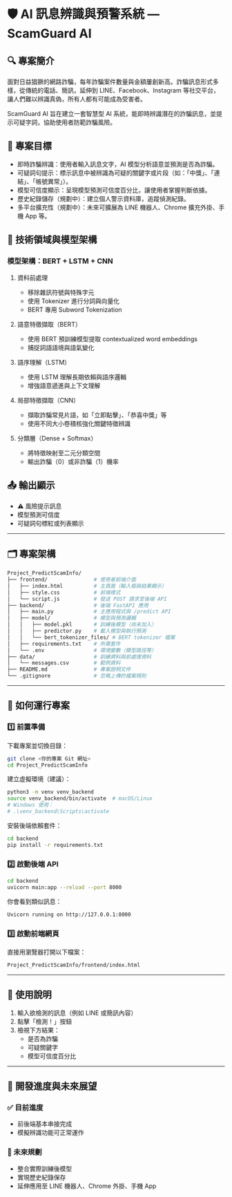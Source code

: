# 🛡️ AI 訊息辨識與預警系統 — ScamGuard AI

## 🔍 專案簡介
面對日益猖獗的網路詐騙，每年詐騙案件數量與金額屢創新高。詐騙訊息形式多樣，從傳統的電話、簡訊，延伸到 LINE、Facebook、Instagram 等社交平台，讓人們難以辨識真偽，所有人都有可能成為受害者。

ScamGuard AI 旨在建立一套智慧型 AI 系統，能即時辨識潛在的詐騙訊息，並提示可疑字詞，協助使用者防範詐騙風險。

## 🎯 專案目標
- 即時詐騙辨識：使用者輸入訊息文字，AI 模型分析語意並預測是否為詐騙。
- 可疑詞句提示：標示訊息中被辨識為可疑的關鍵字或片段（如：「中獎」、「連結」、「帳號異常」）。
- 模型可信度顯示：呈現模型預測可信度百分比，讓使用者掌握判斷依據。
- 歷史紀錄儲存（規劃中）：建立個人警示資料庫，追蹤偵測紀錄。
- 多平台擴充性（規劃中）：未來可擴展為 LINE 機器人、Chrome 擴充外掛、手機 App 等。

## 🧠 技術領域與模型架構

### 模型架構：BERT + LSTM + CNN

1. 資料前處理  
   - 移除雜訊符號與特殊字元  
   - 使用 Tokenizer 進行分詞與向量化  
   - BERT 專用 Subword Tokenization  

2. 語意特徵擷取（BERT）  
   - 使用 BERT 預訓練模型提取 contextualized word embeddings  
   - 捕捉詞語語境與語氣變化  

3. 語序理解（LSTM）  
   - 使用 LSTM 理解長期依賴與語序邏輯  
   - 增強語意遞進與上下文理解  

4. 局部特徵擷取（CNN）  
   - 擷取詐騙常見片語，如「立即點擊」、「恭喜中獎」等  
   - 使用不同大小卷積核強化關鍵特徵辨識  

5. 分類層（Dense + Softmax）  
   - 將特徵映射至二元分類空間  
   - 輸出詐騙（0）或非詐騙（1）機率  

## 📤 輸出顯示
- ⚠️ 風險提示訊息  
- 模型預測可信度  
- 可疑詞句標紅或列表顯示  

---

## 🗂️ 專案架構

```bash
Project_PredictScamInfo/
├── frontend/               # 使用者前端介面
│   ├── index.html          # 主頁面（輸入框與結果顯示）
│   ├── style.css           # 前端樣式
│   └── script.js           # 發送 POST 請求至後端 API
├── backend/                # 後端 FastAPI 應用
│   ├── main.py             # 主應用程式與 /predict API
│   ├── model/              # 模型與預測邏輯
│   │   ├── model.pkl       # 訓練後模型（尚未加入）
│   │   ├── predictor.py    # 載入模型與執行預測
│   │   └── bert_tokenizer_files/ # BERT tokenizer 檔案
│   ├── requirements.txt    # 所需套件
│   └── .env                # 環境變數（模型路徑等）
├── data/                   # 訓練資料與前處理資料
│   └── messages.csv        # 範例資料
├── README.md               # 專案說明文件
└── .gitignore              # 忽略上傳的檔案規則
```

---
## 🚀 如何運行專案

### 1️⃣ 前置準備

下載專案並切換目錄：

```bash
git clone <你的專案 Git 網址>
cd Project_PredictScamInfo
```

建立虛擬環境（建議）：
```bash
python3 -m venv venv_backend
source venv_backend/bin/activate  # macOS/Linux
# Windows 使用：
# .\venv_backend\Scripts\activate
```

安裝後端依賴套件：
```bash
cd backend
pip install -r requirements.txt
```

### 2️⃣ 啟動後端 API
```bash
cd backend
uvicorn main:app --reload --port 8000
```

你會看到類似訊息：
```bash
Uvicorn running on http://127.0.0.1:8000
```

### 3️⃣ 啟動前端網頁
直接用瀏覽器打開以下檔案：
```bash
Project_PredictScamInfo/frontend/index.html
```
---

## 🧪 使用說明

1. 輸入欲檢測的訊息（例如 LINE 或簡訊內容）  
2. 點擊「檢測！」按鈕  
3. 檢視下方結果：  
   - 是否為詐騙  
   - 可疑關鍵字  
   - 模型可信度百分比

---

## 🔭 開發進度與未來展望

### ✅ 目前進度
- 前後端基本串接完成  
- 模擬辨識功能可正常運作  

### 📌 未來規劃
- 整合實際訓練後模型  
- 實現歷史紀錄保存  
- 延伸應用至 LINE 機器人、Chrome 外掛、手機 App
